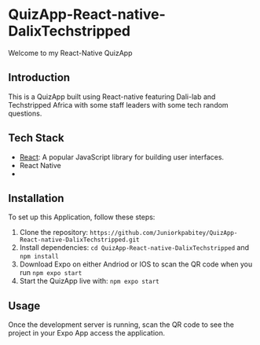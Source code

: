 ﻿# QuizApp-React-native-DalixTechstripped

Welcome to my React-Native QuizApp


## Introduction

This is a QuizApp built using React-native featuring Dali-lab and Techstripped Africa with some staff leaders with some tech random questions.


## Tech Stack

- [React](https://reactjs.org/): A popular JavaScript library for building user interfaces.
- React Native
- 

## Installation

To set up this Application, follow these steps:

1. Clone the repository: `https://github.com/Juniorkpabitey/QuizApp-React-native-DalixTechstripped.git`
2. Install dependencies: `cd QuizApp-React-native-DalixTechstripped` and `npm install`
3. Download Expo on either  Andriod or IOS to scan the QR code when you run `npm expo start`
4. Start the QuizApp live with: `npm expo start`

## Usage

Once the development server is running, scan the QR code to see the project in your Expo App access the application.


 
